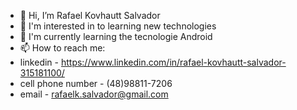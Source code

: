 - 👋 Hi, I’m Rafael Kovhautt Salvador
- 👀 I'm interested in to learning new technologies
- 🌱 I'm currently learning the tecnologie Android
- 📫 How to reach me:
- linkedin - https://www.linkedin.com/in/rafael-kovhautt-salvador-315181100/
- cell phone number - (48)98811-7206
- email - rafaelk.salvador@gmail.com

<!---
RafaelKSalvador/RafaelKSalvador is a ✨ special ✨ repository because its `README.md` (this file) appears on your GitHub profile.
You can click the Preview link to take a look at your changes.
--->
